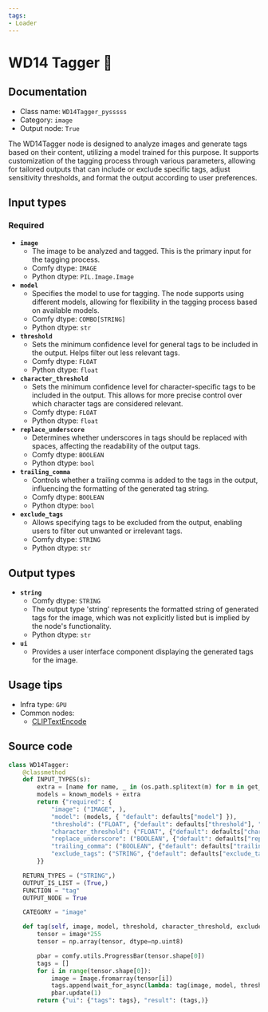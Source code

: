 ```yaml
---
tags:
- Loader
---
```


# WD14 Tagger 🐍
## Documentation
- Class name: `WD14Tagger_pysssss`
- Category: `image`
- Output node: `True`

The WD14Tagger node is designed to analyze images and generate tags based on their content, utilizing a model trained for this purpose. It supports customization of the tagging process through various parameters, allowing for tailored outputs that can include or exclude specific tags, adjust sensitivity thresholds, and format the output according to user preferences.
## Input types
### Required
- **`image`**
    - The image to be analyzed and tagged. This is the primary input for the tagging process.
    - Comfy dtype: `IMAGE`
    - Python dtype: `PIL.Image.Image`
- **`model`**
    - Specifies the model to use for tagging. The node supports using different models, allowing for flexibility in the tagging process based on available models.
    - Comfy dtype: `COMBO[STRING]`
    - Python dtype: `str`
- **`threshold`**
    - Sets the minimum confidence level for general tags to be included in the output. Helps filter out less relevant tags.
    - Comfy dtype: `FLOAT`
    - Python dtype: `float`
- **`character_threshold`**
    - Sets the minimum confidence level for character-specific tags to be included in the output. This allows for more precise control over which character tags are considered relevant.
    - Comfy dtype: `FLOAT`
    - Python dtype: `float`
- **`replace_underscore`**
    - Determines whether underscores in tags should be replaced with spaces, affecting the readability of the output tags.
    - Comfy dtype: `BOOLEAN`
    - Python dtype: `bool`
- **`trailing_comma`**
    - Controls whether a trailing comma is added to the tags in the output, influencing the formatting of the generated tag string.
    - Comfy dtype: `BOOLEAN`
    - Python dtype: `bool`
- **`exclude_tags`**
    - Allows specifying tags to be excluded from the output, enabling users to filter out unwanted or irrelevant tags.
    - Comfy dtype: `STRING`
    - Python dtype: `str`
## Output types
- **`string`**
    - Comfy dtype: `STRING`
    - The output type 'string' represents the formatted string of generated tags for the image, which was not explicitly listed but is implied by the node's functionality.
    - Python dtype: `str`
- **`ui`**
    - Provides a user interface component displaying the generated tags for the image.
## Usage tips
- Infra type: `GPU`
- Common nodes:
    - [CLIPTextEncode](../../Comfy/Nodes/CLIPTextEncode.md)



## Source code
```python
class WD14Tagger:
    @classmethod
    def INPUT_TYPES(s):
        extra = [name for name, _ in (os.path.splitext(m) for m in get_installed_models()) if name not in known_models]
        models = known_models + extra
        return {"required": {
            "image": ("IMAGE", ),
            "model": (models, { "default": defaults["model"] }),
            "threshold": ("FLOAT", {"default": defaults["threshold"], "min": 0.0, "max": 1, "step": 0.05}),
            "character_threshold": ("FLOAT", {"default": defaults["character_threshold"], "min": 0.0, "max": 1, "step": 0.05}),
            "replace_underscore": ("BOOLEAN", {"default": defaults["replace_underscore"]}),
            "trailing_comma": ("BOOLEAN", {"default": defaults["trailing_comma"]}),
            "exclude_tags": ("STRING", {"default": defaults["exclude_tags"]}),
        }}

    RETURN_TYPES = ("STRING",)
    OUTPUT_IS_LIST = (True,)
    FUNCTION = "tag"
    OUTPUT_NODE = True

    CATEGORY = "image"

    def tag(self, image, model, threshold, character_threshold, exclude_tags="", replace_underscore=False, trailing_comma=False):
        tensor = image*255
        tensor = np.array(tensor, dtype=np.uint8)

        pbar = comfy.utils.ProgressBar(tensor.shape[0])
        tags = []
        for i in range(tensor.shape[0]):
            image = Image.fromarray(tensor[i])
            tags.append(wait_for_async(lambda: tag(image, model, threshold, character_threshold, exclude_tags, replace_underscore, trailing_comma)))
            pbar.update(1)
        return {"ui": {"tags": tags}, "result": (tags,)}

```
